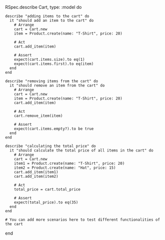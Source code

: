 RSpec.describe Cart, type: :model do

    describe "adding items to the cart" do
      it "should add an item to the cart" do
        # Arrange
        cart = Cart.new
        item = Product.create(name: "T-Shirt", price: 20)
  
        # Act
        cart.add_item(item)
  
        # Assert
        expect(cart.items.size).to eq(1)
        expect(cart.items.first).to eq(item)
      end
    end
  
    describe "removing items from the cart" do
      it "should remove an item from the cart" do
        # Arrange
        cart = Cart.new
        item = Product.create(name: "T-Shirt", price: 20)
        cart.add_item(item)
  
        # Act
        cart.remove_item(item)
  
        # Assert
        expect(cart.items.empty?).to be true
      end
    end
  
    describe "calculating the total price" do
      it "should calculate the total price of all items in the cart" do
        # Arrange
        cart = Cart.new
        item1 = Product.create(name: "T-Shirt", price: 20)
        item2 = Product.create(name: "Hat", price: 15)
        cart.add_item(item1)
        cart.add_item(item2)
  
        # Act
        total_price = cart.total_price
  
        # Assert
        expect(total_price).to eq(35)
      end
    end
  
    # You can add more scenarios here to test different functionalities of the cart
  
  end
  
